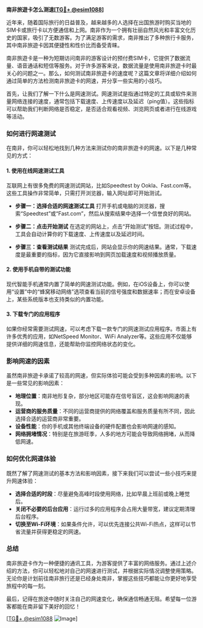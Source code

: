 **南非旅遊卡怎么测速[[TG💪+ @esim1088](https://t.me/s/esim1088)]**

近年来，随着国际旅行的日益普及，越来越多的人选择在出国旅游时购买当地的SIM卡或旅行卡以方便通信和上网。南非作为一个拥有壮丽自然风光和丰富文化历史的国家，吸引了无数游客。为了满足游客的需求，南非推出了多种旅行卡服务，其中南非旅遊卡因其便捷性和性价比而备受青睐。

南非旅遊卡是一种为短期访问南非的游客设计的预付费SIM卡，它提供了数据流量、语音通话和短信等服务。对于许多游客来说，数据流量是使用南非旅遊卡时最关心的问题之一。那么，如何测试南非旅遊卡的速度呢？这篇文章将详细介绍如何通过简单的方法检测南非旅遊卡的网速，并分享一些实用的小技巧。

首先，让我们了解一下什么是网速测试。网速测试是指通过特定的工具或软件来测量网络连接的速度，通常包括下载速度、上传速度以及延迟（ping值）。这些指标可以帮助我们判断网络是否稳定，是否适合观看视频、浏览网页或者进行在线游戏等活动。

### **如何进行网速测试**

在南非，你可以轻松地找到几种方法来测试你的南非旅遊卡的网速。以下是几种常见的方式：

#### **1. 使用在线网速测试工具**
互联网上有很多免费的网速测试网站，比如Speedtest by Ookla、Fast.com等。这些工具操作非常简单，只需打开浏览器，输入网址即可开始测试。

- **步骤一：选择合适的网速测试工具**
  打开手机或电脑的浏览器，搜索“Speedtest”或“Fast.com”，然后从搜索结果中选择一个信誉良好的网站。
  
- **步骤二：点击开始测试**
  在选定的网站上，点击“开始测试”按钮。测试过程中，工具会自动计算你的下载速度、上传速度以及延迟时间。
  
- **步骤三：查看测试结果**
  测试完成后，网站会显示你的网速结果。通常，下载速度是最重要的指标，因为它直接影响到网页加载速度和视频播放质量。

#### **2. 使用手机自带的测试功能**
现代智能手机通常内置了简单的网速测试功能。例如，在iOS设备上，你可以使用“设置”中的“蜂窝移动网络”选项查看当前的信号强度和数据速率；而在安卓设备上，某些系统版本也支持类似的内置功能。

#### **3. 下载专门的应用程序**
如果你经常需要测试网速，可以考虑下载一款专门的网速测试应用程序。市面上有许多优秀的应用，如NetSpeed Monitor、WiFi Analyzer等。这些应用不仅能够提供详细的网速信息，还能帮助你监控网络状态的变化。

### **影响网速的因素**

虽然南非旅遊卡承诺了较高的网速，但实际体验可能会受到多种因素的影响。以下是一些常见的影响因素：

- **地理位置**：南非地形复杂，部分地区可能存在信号盲区，这会影响网速的表现。
- **运营商的服务质量**：不同的运营商提供的网络覆盖和服务质量有所不同，因此选择合适的运营商非常重要。
- **设备性能**：你的手机或其他终端设备的硬件配置也会影响网速的感知。
- **网络拥堵情况**：特别是在旅游旺季，人多的地方可能会导致网络拥堵，从而降低网速。

### **如何优化网速体验**

既然了解了网速测试的基本方法和影响因素，接下来我们可以尝试一些小技巧来提升网速体验：

- **选择合适的时段**：尽量避免高峰时段使用网络，比如早晨上班前或晚上睡觉后。
- **关闭不必要的后台应用**：运行过多的应用程序会占用大量带宽，建议定期清理后台程序。
- **切换至Wi-Fi环境**：如果条件允许，可以优先连接公共Wi-Fi热点，这样可以节省流量并获得更稳定的网速。

### **总结**

南非旅遊卡作为一种便捷的通讯工具，为游客提供了丰富的网络服务。通过上述介绍的方法，你可以轻松地对自己的网速进行测试，并根据实际情况调整使用策略。无论你是计划前往南非旅行还是已经身处南非，掌握这些技巧都能让你更好地享受旅程中的每一刻。

最后，记得在旅途中随时关注自己的网速变化，确保通信畅通无阻。希望每一位游客都能在南非留下美好的回忆！

[[TG💪+ @esim1088](https://t.me/s/esim1088) ![Image](https://i.postimg.cc/4NQfJmqS/Snipaste-2025-05-13-00-14-12.png)]